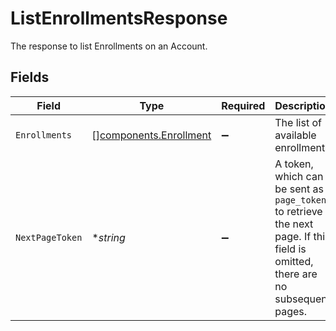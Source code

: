 # ListEnrollmentsResponse

The response to list Enrollments on an Account.


## Fields

| Field                                                                                                                          | Type                                                                                                                           | Required                                                                                                                       | Description                                                                                                                    | Example                                                                                                                        |
| ------------------------------------------------------------------------------------------------------------------------------ | ------------------------------------------------------------------------------------------------------------------------------ | ------------------------------------------------------------------------------------------------------------------------------ | ------------------------------------------------------------------------------------------------------------------------------ | ------------------------------------------------------------------------------------------------------------------------------ |
| `Enrollments`                                                                                                                  | [][components.Enrollment](../../models/components/enrollment.md)                                                               | :heavy_minus_sign:                                                                                                             | The list of available enrollments                                                                                              |                                                                                                                                |
| `NextPageToken`                                                                                                                | **string*                                                                                                                      | :heavy_minus_sign:                                                                                                             | A token, which can be sent as `page_token` to retrieve the next page. If this field is omitted, there are no subsequent pages. | 4ZHd3wAaMD1IQ0ZKS2BKV0FSRVdLW4VLWkY1R1B3MU4                                                                                    |